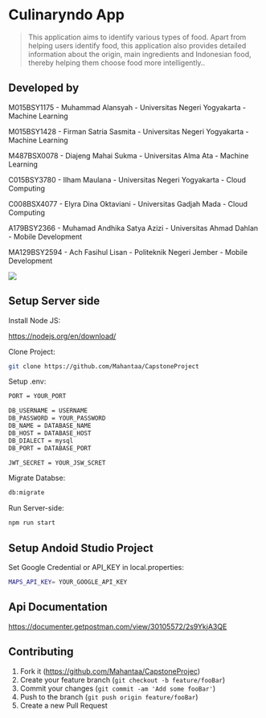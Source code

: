 # Culinaryndo App
> This application aims to identify various types of food. Apart from helping users identify food, this application also provides detailed information about the origin, main ingredients and Indonesian food, thereby helping them choose food more intelligently..

## Developed by
M015BSY1175 - Muhammad Alansyah - Universitas Negeri Yogyakarta -  Machine Learning

M015BSY1428 - Firman Satria Sasmita - Universitas Negeri Yogyakarta -  Machine Learning

M487BSX0078 - Diajeng Mahai Sukma - Universitas Alma Ata -  Machine Learning

C015BSY3780 - Ilham Maulana - Universitas Negeri Yogyakarta - Cloud Computing

C008BSX4077 - Elyra Dina Oktaviani - Universitas Gadjah Mada - Cloud Computing

A179BSY2366 - Muhamad Andhika Satya Azizi - Universitas Ahmad Dahlan - Mobile Development

MA129BSY2594 - Ach Fasihul Lisan - Politeknik Negeri Jember - Mobile Development


![](header.png)

## Setup Server side

Install Node JS:

https://nodejs.org/en/download/

Clone Project:

```sh
git clone https://github.com/Mahantaa/CapstoneProject
```

Setup .env:

```sh
PORT = YOUR_PORT

DB_USERNAME = USERNAME
DB_PASSWORD = YOUR_PASSWORD
DB_NAME = DATABASE_NAME
DB_HOST = DATABASE_HOST
DB_DIALECT = mysql
DB_PORT = DATABASE_PORT

JWT_SECRET = YOUR_JSW_SCRET
```
Migrate Databse:

```sh
db:migrate
```
Run Server-side:

```sh
npm run start
```

## Setup Andoid Studio Project

Set Google Credential or API_KEY in local.properties:

```sh
MAPS_API_KEY= YOUR_GOOGLE_API_KEY
```

## Api Documentation

https://documenter.getpostman.com/view/30105572/2s9YkjA3QE

## Contributing

1. Fork it (https://github.com/Mahantaa/CapstoneProjec)
2. Create your feature branch (`git checkout -b feature/fooBar`)
3. Commit your changes (`git commit -am 'Add some fooBar'`)
4. Push to the branch (`git push origin feature/fooBar`)
5. Create a new Pull Request

<!-- Markdown link & img dfn's -->
[npm-image]: https://img.shields.io/npm/v/datadog-metrics.svg?style=flat-square
[npm-url]: https://npmjs.org/package/datadog-metrics
[npm-downloads]: https://img.shields.io/npm/dm/datadog-metrics.svg?style=flat-square
[travis-image]: https://img.shields.io/travis/dbader/node-datadog-metrics/master.svg?style=flat-square
[travis-url]: https://travis-ci.org/dbader/node-datadog-metrics
[wiki]: https://github.com/yourname/yourproject/wiki
